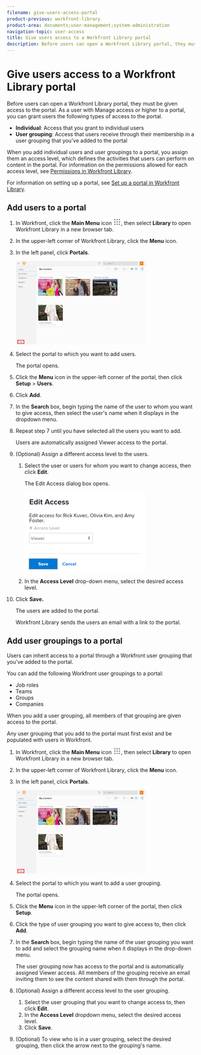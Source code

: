 ```yaml
---
filename: give-users-access-portal
product-previous: workfront-library
product-area: documents;user-management;system-administration
navigation-topic: user-access
title: Give users access to a Workfront Library portal
description: Before users can open a Workfront Library portal, they must be given access to the portal. As a user with Manage access or higher to a portal, you can grant users the following types of access to the portal.
---
```


# Give users access to a Workfront Library portal

Before users can open a Workfront Library portal, they must be given access to the portal. As a user with Manage access or higher to a portal, you can grant users the following types of access to the portal.

* **Individual**: Access that you grant to individual users
* **User grouping**: Access that users receive through their membership in a user grouping that you've added to the portal

When you add individual users and user groupings to a portal, you assign them an access level, which defines the activities that users can perform on content in the portal. For information on the permissions allowed for each access level, see [Permissions in Workfront Library](../../../workfront-library/administration-and-setup/user-access/permissions-in-workfront-library.md).

For information on setting up a portal, see [Set up a portal in Workfront Library](../../../workfront-library/administration-and-setup/workfront-library-setup/set-up-a-portal-in-library.md).

## Add users to a portal

1. In Workfront, click the **Main Menu** icon ![](assets/main-menu-icon.png), then select **Library** to open Workfront Library in a new browser tab.
1. In the upper-left corner of Workfront Library, click the **Menu** icon.
1. In the left panel, click **Portals**.

   ![](assets/portals-red-square-350x224.png)

1. Select the portal to which you want to add users.

   The portal opens.

1. Click the **Menu** icon in the upper-left corner of the portal, then click **Setup** > **Users**.
1. Click **Add**.
1. In the **Search** box, begin typing the name of the user to whom you want to give access, then select the user's name when it displays in the dropdown menu.
1. Repeat step 7 until you have selected all the users you want to add.

   Users are automatically assigned Viewer access to the portal.

1. (Optional) Assign a different access level to the users.

   1. Select the user or users for whom you want to change access, then click **Edit**.

      The Edit Access dialog box opens.

      ![](assets/editaccess-324x214.png)

   1. In the **Access Level** drop-down menu, select the desired access level.

1. Click **Save.**

   The users are added to the portal.

   Workfront Library sends the users an email with a link to the portal.

## Add user groupings to a portal

Users can inherit access to a portal through a Workfront user grouping that you've added to the portal.

You can add the following Workfront user groupings to a portal:

* Job roles
* Teams
* Groups
* Companies

When you add a user grouping, all members of that grouping are given access to the portal.

Any user grouping that you add to the portal must first exist and be populated with users in Workfront.

1. In Workfront, click the **Main Menu** icon ![](assets/main-menu-icon.png), then select **Library** to open Workfront Library in a new browser tab.
1. In the upper-left corner of Workfront Library, click the **Menu** icon.
1. In the left panel, click **Portals**.

   ![](assets/portals-red-square-350x224.png)

1. Select the portal to which you want to add a user grouping.

   The portal opens.

1. Click the **Menu** icon in the upper-left corner of the portal, then click **Setup**. 
1. Click the type of user grouping you want to give access to, then click **Add**.
1. In the **Search** box, begin typing the name of the user grouping you want to add and select the grouping name when it displays in the drop-down menu.

   The user grouping now has access to the portal and is automatically assigned Viewer access. All members of the grouping receive an email inviting them to see the content shared with them through the portal.

1. (Optional) Assign a different access level to the user grouping.

   1. Select the user grouping that you want to change access to, then click **Edit**.
   1. In the **Access Level** dropdown menu, select the desired access level.
   1. Click **Save**.

1. (Optional) To view who is in a user grouping, select the desired grouping, then click the arrow next to the grouping's name.

